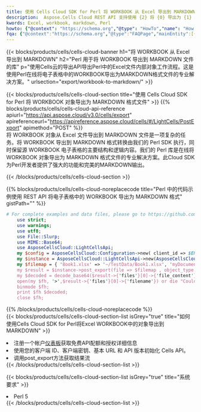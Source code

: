 ```yaml
---
title: 使用 Cells Cloud SDK for Perl 将 WORKBOOK 从 Excel 导出到 MARKDOWN
description:  Aspose.Cells Cloud REST API 支持使用 {2} 将 {0} 导出为 {1} 格式文件。
kwords: Excel, workbook, markdown, Perl
howto: {"@context": "https://schema.org","@type": "HowTo","name": "How to use Cells Cloud SDK for Perl to export objects from Excel WORKBOOK to MARKDOWN","description": "How to use Cells Cloud SDK for Perl to export objects from Excel WORKBOOK to MARKDOWN","image": {"@type": "ImageObject"},"url": "/perl/export/workbook-to-markdown/","step": [{ "@type": "HowToStep","name": "How to use Cells Cloud SDK for Perl to export objects from Excel WORKBOOK to MARKDOWN step 1", "image": {"@type": "ImageObject",},"url": "/perl/export/workbook-to-markdown/","text": "Register an account at <a href='https://dashboard.aspose.cloud/'>Dashboard</a> to get free API quota & authorization details",},{ "@type": "HowToStep","name": "How to use Cells Cloud SDK for Perl to export objects from Excel WORKBOOK to MARKDOWN step 1", "image": {"@type": "ImageObject",},"url": "/perl/export/workbook-to-markdown/","text": "Initialize the Cells API with your Client ID, Client Secret, Base URL, and API version.",},{ "@type": "HowToStep","name": "How to use Cells Cloud SDK for Perl to export objects from Excel WORKBOOK to MARKDOWN step 1", "image": {"@type": "ImageObject",},"url": "/perl/export/workbook-to-markdown/","text": "Call post_export method to get the resultant stream",}, ],"supply": {"@type": "HowToSupply","name": "document"},"tool": [{"@type": "HowToTool","name": "VIM, Visual Studio Code, Eclipse"},{"@type": "HowToTool","name": "Aspose Cells"}],"totalTime": "PT6M"}
fqa: {"@context":"https://schema.org","@type":"FAQPage","mainEntity":[{"@type":"Question","name":"What file formats can excel or its internal elements be converted into?","acceptedAnswer":{"@type":"Answer","text":"We support a variety of output file formats, including XLSX, Excel, xls , PDF, CSV, HTML, Markdown, XML, PNG, JPG, TIFF, Json, TXT and many more.<br/><ol><li>Install .NET SDK and add the reference (import the library) to your .NET project.</li><li>Open the source file in C# using REST API.</li><li>Load the content or the excel file itself to be exported to other formats.</li><li>Call the PostExport() method, passing the output filename with the required extension.</li><li>Get the build results as a single file.</li></ol>"}},{"@type":"Question","name":"What is the maximum file size supported by this .NET library?","acceptedAnswer":{"@type":"Answer","text":"There are no file size limits for format conversions using .NET library."}}]}
---
```

{{< blocks/products/cells/cells-cloud-banner h1="将 WORKBOOK 从 Excel 导出到 MARKDOWN" h2="Perl 用于将 WORKBOOK 导出到 MARKDOWN 文件的库" p="使用Cells云的导出API导出Perl中的Excel文件内部对象工作流程。这是使用Perl在线将电子表格中的WORKBOOK导出为MARKDOWN格式文件的专业解决方案。" urlsection="export/workbook-to-markdown/" >}}

{{< blocks/products/cells/cells-cloud-section title="使用 Cells Cloud SDK for Perl 将 WORKBOOK 对象导出为 MARKDOWN 格式文件" >}}
{{% blocks/products/cells/cells-cloud-api-reference apiurl="https://api.aspose.cloud/v3.0/cells/export" apireferenceurl="https://apireference.aspose.cloud/cells/#/LightCells/PostExport" apimethod="POST" %}}
<br/>
将 WORKBOOK 对象从 Excel 文件导出到 MARKDOWN 文件是一项复杂的任务。将 WORKBOOK 导出到 MARKDOWN 格式转换由我们的 Perl SDK 执行，同时保留源 WORKBOOK 电子表格的主要结构和逻辑内容。我们的 Perl 库是在线将 WORKBOOK 对象导出为 MARKDOWN 格式文件的专业解决方案。此Cloud SDK为Perl开发者提供了强大的功能和完美的MARKDOWN输出。

{{< /blocks/products/cells/cells-cloud-section >}}

{{% blocks/products/cells/cells-cloud-noreplacecode title="Perl 中的代码示例使用 REST API 将电子表格中的 WORKBOOK 导出为 MARKDOWN 格式" gistPath="" %}}
  
```perl
# For complete examples and data files, please go to https://github.com/aspose-cells-cloud/aspose-cells-cloud-perl/
    use strict;
    use warnings;
    use utf8; 
    use File::Slurp;
    use MIME::Base64;
    use AsposeCellsCloud::LightCellsApi;
    my $config = AsposeCellsCloud::Configuration->new( client_id => $ENV{'ProductClientId'}, client_secret => $ENV{'ProductClientSecret'});
    my $instance = AsposeCellsCloud::LightCellsApi->new(AsposeCellsCloud::ApiClient->new( $config));
    my $filemap = { 'Book1.xlsx' => '~/TestData/Book1.xlsx', 'myDocument.xlsx' => ~/TestData/myDocument.xlsx'};
    my $result = $instance->post_export(file => $filemap , object_type => 'workbook',format => 'markdown');
    my $decoded = decode_base64($result->{'files'}[0]->{'file_content'});
    open(my $fh, '>',$result->{'files'}[0]->{'filename'}) or die "Could not open file!";
    binmode $fh;
    print $fh $decoded;
    close $fh;
```
   
{{% /blocks/products/cells/cells-cloud-noreplacecode %}}
<br/>
{{< blocks/products/cells/cells-cloud-section-list isGrey="true" title="如何使用Cells Cloud SDK for Perl将Excel WORKBOOK中的对象导出到MARKDOWN" >}}
<li>注册一个帐户<a href="https://dashboard.aspose.cloud/">仪表板</a>获取免费API配额和授权详细信息</li>
<li>使用您的客户端 ID、客户端密钥、基本 URL 和 API 版本初始化 Cells API。</li>
<li>调用post_export方法获取结果流</li>
{{< /blocks/products/cells/cells-cloud-section-list >}}

{{< blocks/products/cells/cells-cloud-section-list isGrey="true" title="系统要求" >}}
<li>Perl 5</li>
{{< /blocks/products/cells/cells-cloud-section-list >}}
